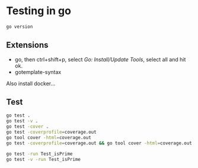 # Testing in go #

```bash
go version
```

## Extensions ##

- go, then ctrl+shift+p, select *Go: Install/Update Tools*, select all and hit ok.
- gotemplate-syntax

Also install docker...

## Test ##

```bash
go test .
go test -v .
go test -cover .
go test -coverprofile=coverage.out
go tool cover -html=coverage.out
go test -coverprofile=coverage.out && go tool cover -html=coverage.out

go test -run Test_isPrime
go test -v -run Test_isPrime
```
